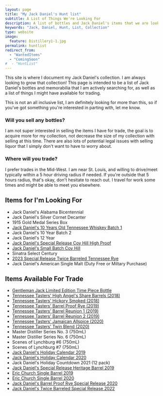 ```yaml
---
layout: page
title: "My Jack Daniel's Hunt list"
subtitle: A List of Things We're Looking For
description: A list of bottles and Jack Daniel's items that we are looking for, along with items we have available for trade.
keywords: "Jack, Daniel, Hunt, List, Collection"
type: website
image:
  feature: Distillery1-1.jpg
permalink: huntlist
redirect_from: 
  - "WantedItems"
  - "ComingSoon"
#  - "HuntList"
---
```


This site is where I document my Jack Daniel's collection. I am always looking to grow that collection! This page is intended to be a list of Jack Daniel's bottles and memorabilia that I am actively searching for, as well as a list of things I might have available for trading.

This is not an all inclusive list, I am definitely looking for more than this, so if you've got something you're interested in parting with, let me know. 

### Will you sell any bottles?
I am not super interested in selling the items I have for trade, the goal is to acquire more for my collection, not decrease the size of my collection with selling at this time. There are also lots of potential legal issues with selling liquor that I simply don't want to have to worry about.

### Where will you trade?
I prefer trades in the Mid-West. I am near St. Louis, and willing to drive/meet typically within a 5 hour driving radius if needed. If you're outside that 5 hours radius, that's okay, don't hesitate to reach out. I travel for work some times and might be able to meet you elsewhere.

## Items for I'm Looking For
* Jack Daniel's Alabama Bicentennial
* Jack Daniel's Silver Cornet Decanter
* 1915 Gold Medal Series Box
* [Jack Daniel's 10 Years Old Tennessee Whiskey Batch 1](/JackDaniels10Year)
* Jack Daniel's 10 Year Batch 2
* Jack Daniel's 12 Year 
* [Jack Daniel's Special Release Coy Hill High Proof](/JackDanielsSpecialReleaseCoyHillHighProof)
* [Jack Daniel's Small Batch Coy Hill](/SmallBatchCoyHill2022)
* Sinatra Select Century
* [2023 Special Release Twice Barreled Tennessee Rye](/TwiceBarreledRye)
* Jack Daniel's American Single Malt (Duty Free or Miltary Purchase)

## Items Available For Trade
* [Gentleman Jack Limited Edition Time Piece Bottle](https://collectorofjack.com/GentlemanJackTimePiece)
* [Tennessee Tasters' High Angel's Share Barrels (2018)](https://collectorofjack.com/HighAngelsShare)
* [Tennessee Tasters' Hickory Smoked (2018)](https://collectorofjack.com/HickorySmoked)
* [Tennessee Tasters' Barrel Proof Rye (2019)](https://collectorofjack.com/TennesseeTastersBarrelProofRye)
* [Tennessee Tasters' Barrel Reunion 1 (2019)](https://collectorofjack.com/BarrelReunion1)
* [Tennessee Tasters' Barrel Reunion 2 (2019)](https://collectorofjack.com/BarrelReunion2)
* [Tennessee Tasters' Jamaican Allspice (2020)](https://collectorofjack.com/JamaicanAllSpice)
* [Tennessee Tasters' Twin Blend (2020)](https://collectorofjack.com/TwinBlend)
* Master Distiller Series No. 3 (750mL)
* Master Distiller Series No. 6 (750mL)
* Scenes of Lynchburg #6 (750mL)
* Scenes of Lynchburg #7 (750mL)
* [Jack Daniel's Holiday Calendar 2019](https://collectorofjack.com/2019AdventCalendar)
* [Jack Daniel's Holiday Calendar 2020](https://collectorofjack.com/2020HolidayCountdownCalendar)
* Jack Daniel's Holiday Countdown 2021 (12 pack)
* [Jack Daniel's Special Release Heritage Barrel 2019](https://collectorofjack.com/HeritageBarrel2019)
* [Eric Church Single Barrel 2019](https://collectorofjack.com/JackDanielsEricChurch)
* [Eric Church Single Barrel 2020](https://collectorofjack.com/EricChurchSingleBarrel2020)
* [Jack Daniel's Barrel Proof Rye Special Release 2020](https://collectorofjack.com/2020SpecialRelease)
* [Jack Daniel's Twice Barreled Special Release 2022](https://collectorofjack.com/TwiceBarreledMaltPrerelease)
